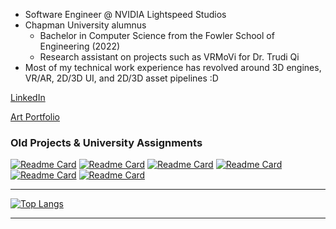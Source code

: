 - Software Engineer @ NVIDIA Lightspeed Studios
- Chapman University alumnus
  - Bachelor in Computer Science from the Fowler School of Engineering (2022)
  - Research assistant on projects such as VRMoVi for Dr. Trudi Qi
- Most of my technical work experience has revolved around 3D engines, VR/AR, 2D/3D UI, and 2D/3D asset pipelines :D

[LinkedIn](https://www.linkedin.com/in/scott-fitzpatrick-/)

[Art Portfolio](https://scottfitzpatrick.pb.gallery/)

### Old Projects & University Assignments

[![Readme Card](https://github-readme-stats-git-masterrstaa-rickstaa.vercel.app/api/pin/?username=sfitzpatrickchapman&repo=RetroRoadVisualizer&theme=radical&show_icons=true)](https://github.com/sfitzpatrickchapman/RetroRoadVisualizer)
[![Readme Card](https://github-readme-stats-git-masterrstaa-rickstaa.vercel.app/api/pin/?username=sfitzpatrickchapman&repo=CPSC350_SP21_ASSIGNMENT3_FITZPATRICK&theme=radical&show_icons=true)](https://github.com/sfitzpatrickchapman/CPSC350_SP21_ASSIGNMENT3_FITZPATRICK)
[![Readme Card](https://github-readme-stats-git-masterrstaa-rickstaa.vercel.app/api/pin/?username=sfitzpatrickchapman&repo=mnrsmDFdetect&theme=radical&show_icons=true)](https://github.com/sfitzpatrickchapman/mnrsmDFdetect)
[![Readme Card](https://github-readme-stats-git-masterrstaa-rickstaa.vercel.app/api/pin/?username=sfitzpatrickchapman&repo=CPSC354_Report_SFitzpatrick&theme=radical&show_icons=true)](https://github.com/sfitzpatrickchapman/CPSC354_Report_SFitzpatrick)
[![Readme Card](https://github-readme-stats-git-masterrstaa-rickstaa.vercel.app/api/pin/?username=sfitzpatrickchapman&repo=SFitzpatrick_SkyDiver&theme=radical&show_icons=true)](https://github.com/sfitzpatrickchapman/SFitzpatrick_SkyDiver)
[![Readme Card](https://github-readme-stats-git-masterrstaa-rickstaa.vercel.app/api/pin/?username=sfitzpatrickchapman&repo=CPSC350_SP21_ASSIGNMENT7_FITZPATRICK&theme=radical&show_icons=true)](https://github.com/sfitzpatrickchapman/CPSC350_SP21_ASSIGNMENT7_FITZPATRICK)

---

<!-- ### Top Languages, Technologies, & Tools -->

[![Top Langs](https://github-readme-stats-git-masterrstaa-rickstaa.vercel.app/api/top-langs/?username=sfitzpatrickchapman&layout=compact&theme=radical&show_icons=true&hide=shaderlab,tex,mathematica)](https://github.com/sfitzpatrickchapman/sfitzpatrickchapman)

---



<!--
**sfitzpatrickchapman/sfitzpatrickchapman** is a ✨ _special_ ✨ repository because its `README.md` (this file) appears on your GitHub profile.

Here are some ideas to get you started:

- 🔭 I’m currently working on ...
- 🌱 I’m currently learning ...
- 👯 I’m looking to collaborate on ...
- 🤔 I’m looking for help with ...
- 💬 Ask me about ...
- 📫 How to reach me: ...
- 😄 Pronouns: ...
- ⚡ Fun fact: ...
-->
